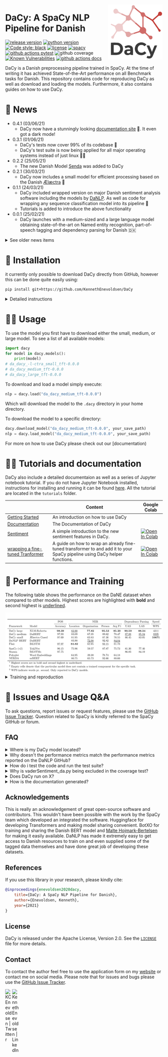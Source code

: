 <a href="https://explosion.ai"><img src="img/icon.png" width="175" height="175" align="right" /></a>
# DaCy: A SpaCy NLP Pipeline for Danish


[![release version](https://img.shields.io/badge/DaCy%20Version-0.4.2-green)](https://github.com/KennethEnevoldsen/DaCy)
[![python version](https://img.shields.io/badge/Python-%3E=3.6-blue)](https://github.com/KennethEnevoldsen/DaCy)
[![Code style: black](https://img.shields.io/badge/Code%20Style-Black-black)](https://black.readthedocs.io/en/stable/the_black_code_style.html)
[![license](https://img.shields.io/github/license/KennethEnevoldsen/DaCy.svg?color=blue)](https://github.com/KennethEnevoldsen/DaCy)
[![spacy](https://img.shields.io/badge/built%20with-spaCy-09a3d5.svg)](https://spacy.io)
[![github actions pytest](https://github.com/KennethEnevoldsen/DaCy/actions/workflows/pytest-cov-comment.yml/badge.svg)](https://github.com/KennethEnevoldsen/Dacy/actions)
![github coverage](https://img.shields.io/endpoint?url=https://gist.githubusercontent.com/KennethEnevoldsen/af8637d94475ea8bcb6b6a03c4fbcd3e/raw/badge-dacy-pytest-coverage.json)
[![Known Vulnerabilities](https://snyk.io/test/github/KennethEnevoldsen/DaCy/badge.svg)](https://snyk.io/test/github/KennethEnevoldsen/DaCy)
[![github actions docs](https://github.com/KennethEnevoldsen/DaCy/actions/workflows/documentation.yml/badge.svg)](https://kennethenevoldsen.github.io/DaCy/)
<!-- 

<a href="https://doi.org/10.21105/joss.03153"><img alt="JOSS paper" src="https://joss.theoj.org/papers/10.21105/joss.03153/status.svg"></a>
<a href="https://doi.org/10.5281/zenodo.4707403"><img src="https://zenodo.org/badge/DOI/10.5281/zenodo.4707403.svg" alt="DOI"></a>
<img alt="PyPI - Python Version" src="https://img.shields.io/pypi/pyversions/trunajod">
[![Github All Releases](https://img.shields.io/github/downloads/kennethenevoldsen/dacy/total.svg)]()
<a href="https://trunajod20.readthedocs.io/en/stable/?badge=stable"><img alt="Documentation Status" src="https://readthedocs.org/projects/trunajod20/badge/?version=stable"></a>

-->

DaCy is a Danish preprocessing pipeline trained in SpaCy. At the time of writing it has achieved State-of-the-Art performance on all Benchmark tasks for Danish. This repository contains code for reproducing DaCy as well as download and loading the models. Furthermore, it also contains guides on how to use DaCy.

# 📰 News
- 0.4.1 (03/06/21)
  - DaCy now have a stunningly looking [documentation site](https://kennethenevoldsen.github.io/DaCy/) 🌟. It even got a dark mode!
- 0.3.1 (01/06/21)
  - DaCy's tests now cover 99% of its codebase 🎉
  - DaCy's test suite is now being applied for all major operating systems instead of just linux 👩‍💻
- 0.2.2 (25/05/21)
  - The new Danish Model [Senda](https://github.com/ebanalyse/senda) was added to DaCy
- 0.2.1 (30/03/21)
  - DaCy now includes a small model for efficient processing based on the Danish [Ælæctra](https://sprogteknologi.dk/dataset/918158b9-ac6b-4484-a44a-4e3de386dfca) 🏃
- 0.1.1 (24/03/21)
  - DaCy included wrapped version on major Danish sentiment analysis software including the models by [DaNLP](https://github.com/alexandrainst/danlp). As well as code for wrapping any sequence classification model into its pipeline 🤩
  - Tutorials is added to introduce the above functionality
- 0.0.1 (25/02/21)
  - DaCy launches with a medium-sized and a large language model obtaining state-of-the-art on Named entity recognition, part-of-speech tagging and dependency parsing for Danish 🇩🇰


<details>
  <summary>See older news items</summary>

- 0.0.1 (25/02/21)
  - DaCy launches with a medium-sized and a large language model obtaining state-of-the-art on Named entity recognition, part-of-speech tagging and dependency parsing for Danish 🇩🇰

</details>


# 🔧 Installation
it currently only possible to download DaCy directly from GitHub, however this can be done quite easily using:
```bash
pip install git+https://github.com/KennethEnevoldsen/DaCy
```

<details>
  <summary>Detailed instructions</summary>

  ### Install from source
  ```
  git clone https://github.com/KennethEnevoldsen/DaCy.git
  cd DaCy
  pip install .
  ```

</details>


# 👩‍💻 Usage
To use the model you first have to download either the small, medium, or large model. To see a list of all available models:

```python
import dacy
for model in dacy.models():
    print(model)
# da_dacy_-l-ctra_small_tft-0.0.0
# da_dacy_medium_tft-0.0.0
# da_dacy_large_tft-0.0.0
```

To download and load a model simply execute:
```python
nlp = dacy.load("da_dacy_medium_tft-0.0.0")
```

Which will download the model to the `.dacy` directory in your home directory. 


To download the model to a specific directory:
```python
dacy.download_model("da_dacy_medium_tft-0.0.0", your_save_path)
nlp = dacy.load_model("da_dacy_medium_tft-0.0.0", your_save_path)
```

For more on how to use DaCy please check out our [documentation)

# 👩‍🏫 Tutorials and documentation

DaCy also include a detailed documentaion as well as a series of Jupyter notebook tutorial. If you do not have Jupyter Notebook installed, instructions for installing and running it can be found [here]( http://jupyter.org/install). All the tutorial are located in the `tutorials` folder.

|                                                                                                                                            | Content                                                                                                                    | Google Colab                                                                                                                                                                                                       |
| -------------------------------------------------------------------------------------------------------------------------------------------------- | -------------------------------------------------------------------------------------------------------------------------- | ------------------------------------------------------------------------------------------------------------------------------------------------------------------------------------------------------------------ |
| [Getting Started](https://kennethenevoldsen.github.io/DaCy/usingdacy.html)                                            | An introduction on how to use DaCy       |                       |
| [Documentation](https://kennethenevoldsen.github.io/DaCy/) | The Documentation of DaCy |  |
| [Sentiment](https://github.com/KennethEnevoldsen/DaCy/blob/main/tutorials/dacy-sentiment.ipynb)                                                    | A simple introduction to the new sentiment features in DaCy.                                                               |[![Open In Colab](https://colab.research.google.com/assets/colab-badge.svg)](https://colab.research.google.com/github/KennethEnevoldsen/DaCy/blob/main/tutorials/dacy-sentiment.ipynb)                             |
| [wrapping a fine-tuned Tranformer](https://github.com/KennethEnevoldsen/DaCy/blob/main/tutorials/dacy-wrapping-a-classification-transformer.ipynb) | A guide on how to wrap an already fine-tuned transformer to and add it to your SpaCy pipeline using DaCy helper functions. |  [![Open In Colab](https://colab.research.google.com/assets/colab-badge.svg)](https://colab.research.google.com/github/KennethEnevoldsen/DaCy/blob/main/tutorials/dacy-wrapping-a-classification-transformer.ipynb) |



# 🦾 Performance and Training

The following table shows the performance on the DaNE dataset when compared to other models. Highest scores are highlighted with **bold** and second highest is <ins>underlined</ins>. 

<div align="center"><img src="img/perf.png"/></div>


<details>
  <summary> Training and reproduction </summary>

the folder `DaCy_training` contains a SpaCy project which will allow for a reproduction of the results. This folder also includes the evaluation metrics on DaNE and scripts for downloading the required data. For more information please see the training [readme](DaCy_training/readme.md).

Want to learn more about how the model was trained, check out this [blog post](https://www.kennethenevoldsen.com/post/new-fast-and-efficient-state-of-the-art-in-danish-nlp/).

</details>




# 🤔 Issues and Usage Q&A

To ask questions, report issues or request features, please use the [GitHub Issue Tracker](https://github.com/KennethEnevoldsen/DaCy/issues). Question related to SpaCy is kindly referred to the SpaCy GitHub or forum.

## FAQ


<details>
  <summary>Where is my DaCy model located?</summary>

  To figure out where where your DaCy model is located you can always use:

  ```python
  where_is_my_dacy()
  ```

</details>

<details>
  <summary>Why doesn't the performance metrics match the performance metrics reported on the DaNLP GitHub?</summary>

The performance metrics by DaNLP gives the model the 'gold standard' tokenization of the dataset as opposed to having the pipeline tokenize the text itself. This allows for comparison of the models on an even ground regardless of their tokenizer, but inflated the performance in general. DaCy on the other hand reports the performance metrics using its own tokenization this makes the result closer to something you would see on a real dataset and doesreflect how tokenization influence your performance.


</details>

</details>

<details>
  <summary>How do i test the code and run the test suite?</summary>


DaCy comes with an extensive test suite. In order to run the tests, you'll usually want to clone the repository and build DaCy from source. This will also install the required development dependencies and test utilities defined in the requirements.txt.


```
pip install -r requirements.txt
pip install pytest

python -m pytest
```

which will run all the test in the `dacy/tests` folder.


**Code Coverage**
If you want check code coverage as well you can run the following:
```
pip install pytest-cov

python -m pytest--cov=.
```


</details>


<details>
  <summary>Why is vaderSentiment_da.py being excluded in the coverage test?</summary>

  It is excluded as the functionality is intended to move to another repository called sentida2, which is currently under development.
  
</details>


<details>
  <summary>Does DaCy run on X?</summary>

  DaCy is intended to run on all major OS, this include Windows (latest version), MacOS (Catalina) and the latest version of Linux (Ubuntu). Below you can see if DaCy passes its test suite for the system of interest. The first one indicated Linux. Please note these are only the systems DaCy is being actively tested on, if you run on a similar system (e.g. an earlier version of linux) it is likely that DaCy will run there as well.

| Operating System | Status |
| ---------------- | ------ |
| Ubuntu (Latest)  | [![github actions pytest ubuntu](https://github.com/KennethEnevoldsen/DaCy/actions/workflows/pytest-cov-comment.yml/badge.svg)](https://github.com/KennethEnevoldsen/DaCy/actions/workflows/pytest-cov-comment.yml) |
| MacOS (Catalina) | [![github actions pytest catalina](https://github.com/KennethEnevoldsen/DaCy/actions/workflows/pytest_mac_catalina.yml/badge.svg)](https://github.com/KennethEnevoldsen/DaCy/actions/workflows/pytest_mac_catalina.yml) | 
| Windows (Latest) | [![github actions pytest windows](https://github.com/KennethEnevoldsen/DaCy/actions/workflows/pytest_windows.yml/badge.svg)](https://github.com/KennethEnevoldsen/DaCy/actions/workflows/pytest_windows.yml) | 

  
</details>


<details>
  <summary>How is the documentation generated?</summary>

  DaCy uses [sphinx](https://www.sphinx-doc.org/en/master/index.html) to generate documentation. It uses the [Furo](https://github.com/pradyunsg/furo) theme with a custom styling.

  To make the documentation you can run:
  
  ```
  # install sphinx, thems and extensions
  pip install sphinx furo sphinx-copybutton sphinxext-opengraph

  # generate html from documentations

  make -C docs html
  ```
  
</details>




## Acknowledgements
This is really an acknowledgement of great open-source software and contributors. This wouldn't have been possible with the work by the SpaCy team which developed an integrated the software. Huggingface for developing Transformers and making model sharing convenient. BotXO for training and sharing the Danish BERT model and [Malte Hojmark-Bertelsen](https://github.com/MalteHB) for making it easily available. DaNLP has made it extremely easy to get access to Danish resources to train on and even supplied some of the tagged data themselves and have done great job of developing these datasets.

## References

If you use this library in your research, please kindly cite:

```bibtex
@inproceedings{enevoldsen2020dacy,
    title={DaCy: A SpaCy NLP Pipeline for Danish},
    author={Enevoldsen, Kenneth},
    year={2021}
}
```

## License

DaCy is released under the Apache License, Version 2.0. See the [`LICENSE`](https://github.com/KennethEnevoldsen/DaCy/blob/main/LICENSE) file for more details.

## Contact
To contact the author feel free to use the application form on my [website](www.kennethenevoldsen.com) or contact me on social media. Please note that for issues and bugs please use the [GitHub Issue Tracker](https://github.com/KennethEnevoldsen/DaCy/issues).

[<img align="left" alt="KCEnevoldsen | Twitter" width="22px" src="https://cdn.jsdelivr.net/npm/simple-icons@v3/icons/twitter.svg" />][twitter]
[<img align="left" alt="KennethEnevoldsen | LinkedIn" width="22px" src="https://cdn.jsdelivr.net/npm/simple-icons@v3/icons/linkedin.svg" />][linkedin]

<br />

</details>

[twitter]: https://twitter.com/KCEnevoldsen
[linkedin]: https://www.linkedin.com/in/kennethenevoldsen/
